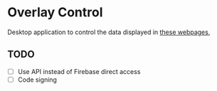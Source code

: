 # Overlay Control

Desktop application to control the data displayed in [these webpages](https://github.com/Christopher2K/llcooloverlays),

## TODO
- [ ] Use API instead of Firebase direct access
- [ ] Code signing
